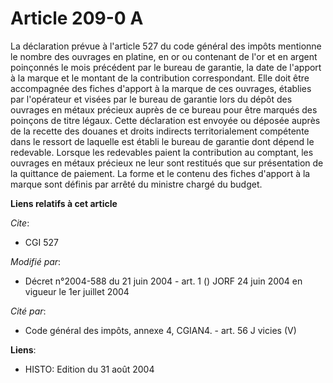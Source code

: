 # Article 209-0 A

La déclaration prévue à l'article 527 du code général des impôts mentionne le nombre des ouvrages en platine, en or ou
contenant de l'or et en argent poinçonnés le mois précédent par le bureau de garantie, la date de l'apport à la marque et le
montant de la contribution correspondant. Elle doit être accompagnée des fiches d'apport à la marque de ces ouvrages,
établies par l'opérateur et visées par le bureau de garantie lors du dépôt des ouvrages en métaux précieux auprès de ce
bureau pour être marqués des poinçons de titre légaux. Cette déclaration est envoyée ou déposée auprès de la recette des
douanes et droits indirects territorialement compétente dans le ressort de laquelle est établi le bureau de garantie dont
dépend le redevable. Lorsque les redevables paient la contribution au comptant, les ouvrages en métaux précieux ne leur sont
restitués que sur présentation de la quittance de paiement. La forme et le contenu des fiches d'apport à la marque sont
définis par arrêté du ministre chargé du budget.

**Liens relatifs à cet article**

_Cite_:

  - CGI 527

_Modifié par_:

  - Décret n°2004-588 du 21 juin 2004 - art. 1 () JORF 24 juin 2004 en vigueur le 1er juillet 2004

_Cité par_:

  - Code général des impôts, annexe 4, CGIAN4. - art. 56 J vicies (V)

**Liens**:

  - HISTO: Edition du 31 août 2004
